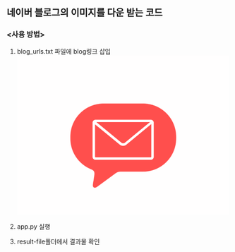 ## 네이버 블로그의 이미지를 다운 받는 코드


### **<사용 방법>**
1. blog_urls.txt 파일에 blog링크 삽입
	![Example](https://github.com/NJHDev/njhdev.github.io/blob/Main/src/img/message.gif?raw=true)

2. app.py 실행

3. result-file폴더에서 결과물 확인